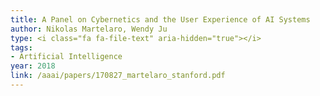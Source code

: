 ```yaml
---
title: A Panel on Cybernetics and the User Experience of AI Systems
author: Nikolas Martelaro, Wendy Ju
type: <i class="fa fa-file-text" aria-hidden="true"></i>
tags:
- Artificial Intelligence
year: 2018
link: /aaai/papers/170827_martelaro_stanford.pdf
---
```

